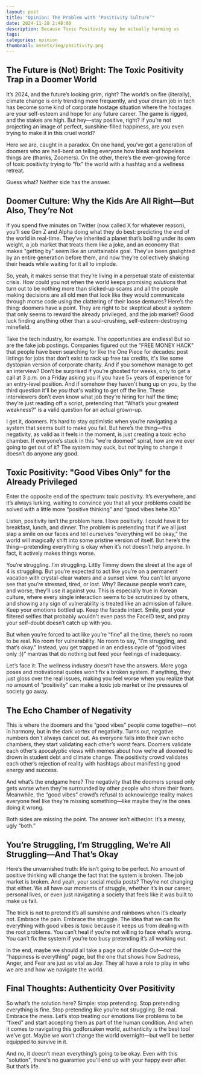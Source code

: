 ```yaml
---
layout: post
title: "Opinion: The Problem with ‘Positivity Culture’"
date: 2024-11-28 2:48:00
description: Because Toxic Positivity may be actually harming us
tags:
categories: opinion
thumbnail: assets/img/positivity.png
---
```


## The Future is (Not) Bright: The Toxic Positivity Trap in a Doomer World

It’s 2024, and the future’s looking grim, right? The world’s on fire (literally), climate change is only trending more frequently, and your dream job in tech has become some kind of corporate hostage situation where the hostages are your self-esteem and hope for any future career. The game is rigged, and the stakes are high. But hey—stay positive, right? If you’re not projecting an image of perfect, sunshine-filled happiness, are you even trying to make it in this cruel world?

Here we are, caught in a paradox. On one hand, you’ve got a generation of doomers who are hell-bent on telling everyone how bleak and hopeless things are (thanks, Zoomers). On the other, there’s the ever-growing force of toxic positivity trying to “fix” the world with a hashtag and a wellness retreat.

Guess what? Neither side has the answer.

## Doomer Culture: Why the Kids Are All Right—But Also, They’re Not

If you spend five minutes on Twitter (now called X for whatever reason), you’ll see Gen Z and Alpha doing what they do best: predicting the end of the world in real-time. They’ve inherited a planet that’s boiling under its own weight, a job market that treats them like a joke, and an economy that makes "getting by" seem like an unattainable goal. They’ve been gaslighted by an entire generation before them, and now they’re collectively shaking their heads while waiting for it all to implode.

So, yeah, it makes sense that they’re living in a perpetual state of existential crisis. How could you not when the world keeps promising _solutions_ that turn out to be nothing more than slicked-up scams and all the people making decisions are all old men that look like they would communicate through morse code using the clattering of their loose dentures? Here’s the thing: doomers have a point. They are right to be skeptical about a system that only seems to reward the already privileged, and the job market? Good luck finding anything other than a soul-crushing, self-esteem-destroying minefield.

Take the tech industry, for example. The opportunities are endless! But so are the fake job postings. Companies figured out the "FREE MONEY HACK" that people have been searching for like the One Piece for decades: post listings for jobs that don’t exist to rack up free tax credits, it's like some dystopian version of corporate charity. And if you somehow manage to get an interview? Don’t be surprised if you’re ghosted for weeks, only to get a call at 3 p.m. on a Friday asking you if you have 5+ years of experience for an entry-level position. And if somehow they haven't hung up on you, by the third question it'll be _you_ that's waiting to get off the line. These interviewers don’t even know what job they’re hiring for half the time; they’re just reading off a script, pretending that “What’s your greatest weakness?” is a valid question for an actual grown-up.

I get it, doomers. It’s hard to stay optimistic when you’re navigating a system that seems built to make you fail. But here’s the thing—this negativity, as valid as it feels in the moment, is just creating a toxic echo chamber. If everyone’s stuck in this "we’re doomed" spiral, how are we ever going to get out of it? The system may suck, but _not_ trying to change it doesn’t do anyone any good.

## Toxic Positivity: "Good Vibes Only" for the Already Privileged

Enter the opposite end of the spectrum: toxic positivity. It’s everywhere, and it’s always lurking, waiting to convince you that all your problems could be solved with a little more “positive thinking” and “good vibes hehe XD.”

Listen, positivity isn’t the problem here. I love positivity. I could have it for breakfast, lunch, and dinner. The problem is pretending that if we all just slap a smile on our faces and tell ourselves “everything will be okay,” the world will magically shift into some pristine version of itself. But here’s the thing—pretending everything is okay when it’s not doesn’t help anyone. In fact, it actively makes things worse.

You’re struggling. _I’m_ struggling. Littly Timmy down the street at the age of 4 is struggling. But you’re expected to act like you’re on a permanent vacation with crystal-clear waters and a sunset view. You can’t let anyone see that you’re stressed, tired, or lost. Why? Because people won’t care, and worse, they’ll use it against you. This is especially true in Korean culture, where every single interaction seems to be scrutinized by others, and showing any sign of vulnerability is treated like an admission of failure. Keep your emotions bottled up. Keep the facade intact. Smile, post your filtered selfies that probably wouldn't even pass the FaceID test, and pray your self-doubt doesn’t catch up with you.

But when you’re forced to act like you’re “fine” all the time, there’s no room to be real. No room for vulnerability. No room to say, "I’m struggling, and that’s okay." Instead, you get trapped in an endless cycle of “good vibes only :))” mantras that do nothing but feed your feelings of inadequacy.

Let’s face it: The wellness industry doesn’t have the answers. More yoga poses and motivational quotes won’t fix a broken system. If anything, they just gloss over the real issues, making you feel worse when you realize that no amount of “positivity” can make a toxic job market or the pressures of society go away.

## The Echo Chamber of Negativity

This is where the doomers and the “good vibes” people come together—not in harmony, but in the dark vortex of negativity. Turns out, negative numbers don't always cancel out. As everyone falls into their own echo chambers, they start validating each other’s worst fears. Doomers validate each other’s apocalyptic views with memes about how we’re all doomed to drown in student debt and climate change. The positivity crowd validates each other’s rejection of reality with hashtags about manifesting good energy and success.

And what’s the endgame here? The negativity that the doomers spread only gets worse when they’re surrounded by other people who share their fears. Meanwhile, the “good vibes” crowd’s refusal to acknowledge reality makes everyone feel like they’re missing something—like maybe they’re the ones doing it wrong.

Both sides are missing the point. The answer isn’t either/or. It’s a messy, ugly “both.”

## You’re Struggling, I’m Struggling, We’re All Struggling—And That’s Okay

Here’s the unvarnished truth: life isn’t going to be perfect. No amount of positive thinking will change the fact that the system is broken. The job market is broken. And yeah, your social media posts? They’re not changing that either. We all have our moments of struggle, whether it’s in our career, personal lives, or even just navigating a society that feels like it was built to make us fail.

The trick is not to pretend it’s all sunshine and rainbows when it’s clearly not. Embrace the pain. Embrace the struggle. The idea that we can fix everything with good vibes is toxic because it keeps us from dealing with the root problems. You can’t heal if you’re not willing to face what’s wrong. You can’t fix the system if you’re too busy pretending it’s all working out.

In the end, maybe we should all take a page out of _Inside Out_—_not_ the “happiness is everything” page, but the one that shows how Sadness, Anger, and Fear are just as vital as Joy. They all have a role to play in who we are and how we navigate the world.

## Final Thoughts: Authenticity Over Positivity

So what’s the solution here? Simple: stop pretending. Stop pretending everything is fine. Stop pretending like you’re not struggling. Be real. Embrace the mess. Let’s stop treating our emotions like problems to be “fixed” and start accepting them as part of the human condition. And when it comes to navigating this godforsaken world, authenticity is the best tool we’ve got. Maybe we won’t change the world overnight—but we’ll be better equipped to survive in it.

And no, it doesn’t mean everything’s going to be okay. Even with this "solution", there's no guarantee you'll end up with your happy ever after. But that’s life.
